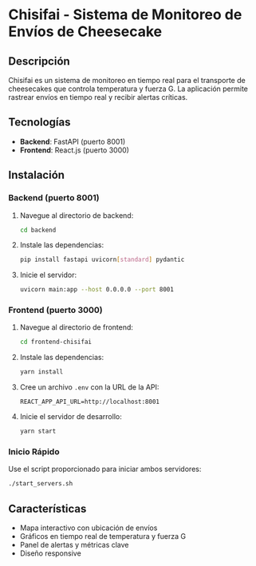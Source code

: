 # Chisifai - Sistema de Monitoreo de Envíos de Cheesecake

## Descripción

Chisifai es un sistema de monitoreo en tiempo real para el transporte de cheesecakes que controla temperatura y fuerza G. La aplicación permite rastrear envíos en tiempo real y recibir alertas críticas.

## Tecnologías

- **Backend**: FastAPI (puerto 8001)
- **Frontend**: React.js (puerto 3000)

## Instalación

### Backend (puerto 8001)

1. Navegue al directorio de backend:
   ```bash
   cd backend
   ```

2. Instale las dependencias:
   ```bash
   pip install fastapi uvicorn[standard] pydantic
   ```

3. Inicie el servidor:
   ```bash
   uvicorn main:app --host 0.0.0.0 --port 8001
   ```

### Frontend (puerto 3000)

1. Navegue al directorio de frontend:
   ```bash
   cd frontend-chisifai
   ```

2. Instale las dependencias:
   ```bash
   yarn install
   ```

3. Cree un archivo `.env` con la URL de la API:
   ```
   REACT_APP_API_URL=http://localhost:8001
   ```

4. Inicie el servidor de desarrollo:
   ```bash
   yarn start
   ```

### Inicio Rápido

Use el script proporcionado para iniciar ambos servidores:

```bash
./start_servers.sh
```

## Características

- Mapa interactivo con ubicación de envíos
- Gráficos en tiempo real de temperatura y fuerza G
- Panel de alertas y métricas clave
- Diseño responsive
